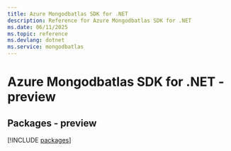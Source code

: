 ```yaml
---
title: Azure Mongodbatlas SDK for .NET
description: Reference for Azure Mongodbatlas SDK for .NET
ms.date: 06/11/2025
ms.topic: reference
ms.devlang: dotnet
ms.service: mongodbatlas
---
```

# Azure Mongodbatlas SDK for .NET - preview
## Packages - preview
[!INCLUDE [packages](mongodbatlas-index.md)]
